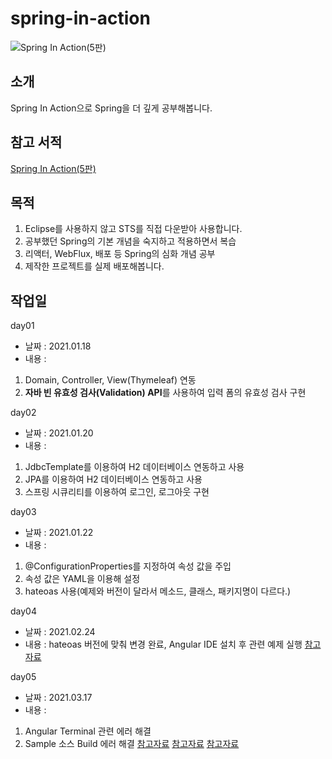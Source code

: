 # spring-in-action

![Spring In Action(5판)](https://user-images.githubusercontent.com/62634753/132966473-0f8e70f7-ef0f-4174-8873-3020b6199570.jpg)

## 소개
Spring In Action으로 Spring을 더 깊게 공부해봅니다.

## 참고 서적
[Spring In Action(5판)](http://www.kyobobook.co.kr/product/detailViewKor.laf?ejkGb=KOR&mallGb=KOR&barcode=9791190665186&orderClick=LAG&Kc=)

## 목적
1. Eclipse를 사용하지 않고 STS를 직접 다운받아 사용합니다.
2. 공부했던 Spring의 기본 개념을 숙지하고 적용하면서 복습
3. 리액터, WebFlux, 배포 등 Spring의 심화 개념 공부
4. 제작한 프로젝트를 실제 배포해봅니다.

## 작업일
day01
- 날짜 : 2021.01.18
- 내용 : 
1. Domain, Controller, View(Thymeleaf) 연동
2. **자바 빈 유효성 검사(Validation) API**를 사용하여 입력 폼의 유효성 검사 구현

day02
- 날짜 : 2021.01.20
- 내용 : 
1. JdbcTemplate를 이용하여 H2 데이터베이스 연동하고 사용
2. JPA를 이용하여 H2 데이터베이스 연동하고 사용
3. 스프링 시큐리티를 이용하여 로그인, 로그아웃 구현

day03
- 날짜 : 2021.01.22
- 내용 : 
1. @ConfigurationProperties를 지정하여 속성 값을 주입
2. 속성 값은 YAML을 이용해 설정
3. hateoas 사용(예제와 버전이 달라서 메소드, 클래스, 패키지명이 다르다.)

day04
- 날짜 : 2021.02.24
- 내용 : hateoas 버전에 맞춰 변경 완료, Angular IDE 설치 후 관련 예제 실행
[참고자료](https://spring.io/blog/2019/03/05/spring-hateoas-1-0-m1-released#overhaul)

day05
- 날짜 : 2021.03.17
- 내용 :
1. Angular Terminal 관련 에러 해결
2. Sample 소스 Build 에러 해결
[참고자료](https://github.com/thingsboard/thingsboard/issues/1335)
[참고자료](https://m.blog.naver.com/PostView.nhn?blogId=sim4858&logNo=220974267672&proxyReferer=https:%2F%2Fwww.google.com%2F)
[참고자료](https://www.inflearn.com/questions/13985)
